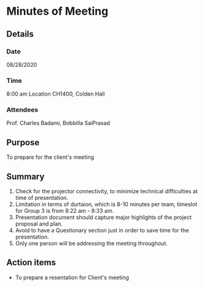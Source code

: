 # Minutes of Meeting
## Details
### Date
08/28/2020
### Time
8:00 am Location CH1400, Colden Hall
### Attendees
Prof. Charles Badami, Bobbilla SaiPrasad
## Purpose
To prepare for the client's meeting
## Summary
1. Check for the projector connectivity, to minimize technical difficulties at time of presentation.
2. Limitation in terms of durtaion, which is 8-10 minutes per team, timeslot for Group 3 is from 8:22 am - 8:33 am.
3. Presentation document should capture major highlights of the project proposal and plan.
4. Avoid to have a Questionary section just in order to save time for the presentation.
5. Only one person will be addressing the meeting throughout.
## Action items
- To prepare a resentation for Client's meeting